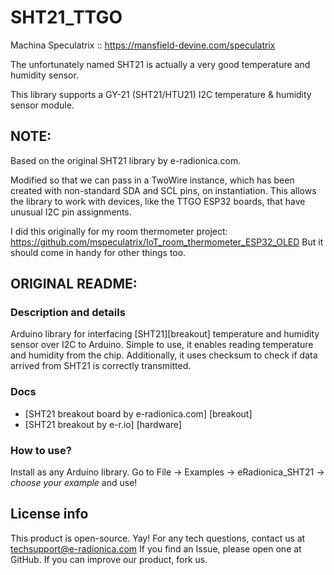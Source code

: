 # SHT21_TTGO

Machina Speculatrix :: https://mansfield-devine.com/speculatrix

The unfortunately named SHT21 is actually a very good temperature and humidity sensor.

This library supports a GY-21 (SHT21/HTU21) I2C temperature & humidity sensor module.

## NOTE:
Based on the original SHT21 library by e-radionica.com.

Modified so that we can pass in a TwoWire instance, which has been created with non-standard SDA and SCL pins, on instantiation. This allows the library to work with devices, like the TTGO ESP32 boards, that have unusual I2C pin assignments.

I did this originally for my room thermometer project: https://github.com/mspeculatrix/IoT_room_thermometer_ESP32_OLED
But it should come in handy for other things too.

## ORIGINAL README:

### Description and details
Arduino library for interfacing [SHT21][breakout]  temperature and humidity sensor over I2C to Arduino. Simple to use, it enables reading temperature and humidity from the chip. Additionally, it uses checksum to check if data arrived from SHT21 is correctly transmitted.

### Docs
- [SHT21 breakout board by e-radionica.com] [breakout]
- [SHT21 breakout by e-r.io] [hardware]

### How to use?
Install as any Arduino library. Go to File -> Examples -> eRadionica_SHT21 -> *choose your example* and use!

## License info
This product is open-source. Yay!
For any tech questions, contact us at techsupport@e-radionica.com
If you find an Issue, please open one at GitHub. If you can improve our product, fork us.


